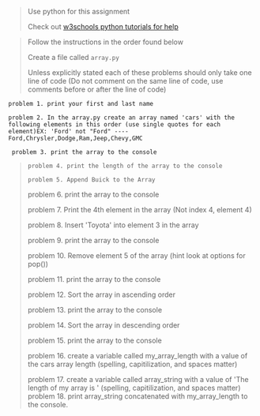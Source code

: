 > Use python for this assignment
>
> Check out [w3schools python 
> tutorials for help](https://www.w3schools.com/python/python_lists.asp) 

> Follow the instructions in the order found below
>
>
> Create a file called `array.py `
> 
> Unless explicitly stated each of these problems should only take one line of code (Do not comment on the same line of code, use comments before or after the line of code)
> 
`problem 1. print your first and last name`

`problem 2. In the array.py create an array named 'cars' with the following elements in this order (use single quotes for each element)EX: 'Ford' not "Ford" ---- Ford,Chrysler,Dodge,Ram,Jeep,Chevy,GMC`
   
` problem 3. print the array to the console`
>
> `problem 4. print the length of the array to the console `
>
> `problem 5. Append Buick to the Array`
>
> problem 6. print the array to the console
>
> problem 7. Print the 4th element in the array (Not index 4, element 4)
>
> problem 8. Insert 'Toyota' into element 3 in the array
>
> problem 9. print the array to the console
>
> problem 10. Remove element 5 of the array (hint look at options for pop())
>
> problem 11. print the array to the console
>
> problem 12. Sort the array in ascending order
>
> problem 13. print the array to the console
>
> problem 14. Sort the array in descending order
>
> problem 15. print the array to the console
>
> problem 16. create a variable called my_array_length with a value of the cars array length (spelling, capitilization, and spaces matter)
>
> problem 17. create a variable called array_string with a value of 'The length of my array is ' (spelling, capitilization, and spaces matter)
> problem 18. print array_string concatenated with my_array_length to the console.
